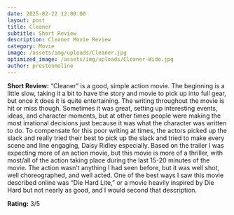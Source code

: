 ```yaml
---
date: 2025-02-22 12:00:00
layout: post
title: Cleaner
subtitle: Short Review
description: Cleaner Movie Review
category: Movie
image: /assets/img/uploads/Cleaner.jpg
optimized_image: /assets/img/uploads/Cleaner-Wide.jpg
author: prestonmoline
---
```


**Short Review:**
“Cleaner” is a good, simple action movie. The beginning is a little slow, taking it a bit to have the story and movie to pick up into full gear, but once it does it is quite entertaining. The writing throughout the movie is hit or miss though. Sometimes it was great, setting up interesting events, ideas, and character moments, but at other times people were making the most irrational decisions just because it was what the character was written to do. To compensate for this poor writing at times, the actors picked up the slack and really tried their best to pick up the slack and tried to make every scene and line engaging, Daisy Ridley especially. Based on the trailer I was expecting more of an action movie, but this movie is more of a thriller, with most/all of the action taking place during the last 15-20 minutes of the movie. The action wasn’t anything I had seen before, but it was well shot, well choreographed, and well acted. One of the best ways I saw this movie described online was “Die Hard Lite,” or a movie heavily inspired by Die Hard but not nearly as good, and I would second that description. 


**Rating:**
3/5

